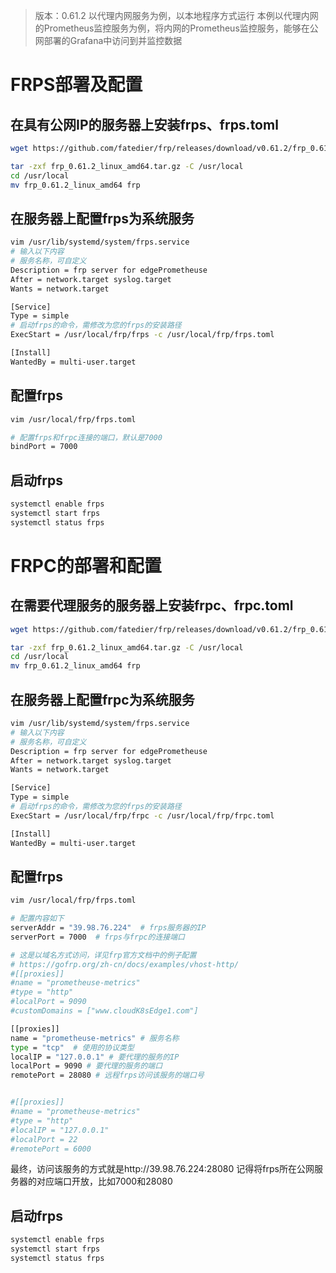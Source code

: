 > 版本：0.61.2
> 以代理内网服务为例，以本地程序方式运行
> 本例以代理内网的Prometheus监控服务为例，将内网的Prometheus监控服务，能够在公网部署的Grafana中访问到并监控数据

# FRPS部署及配置
## 在具有公网IP的服务器上安装frps、frps.toml

~~~ bash
wget https://github.com/fatedier/frp/releases/download/v0.61.2/frp_0.61.2_linux_amd64.tar.gz

tar -zxf frp_0.61.2_linux_amd64.tar.gz -C /usr/local
cd /usr/local
mv frp_0.61.2_linux_amd64 frp
~~~

## 在服务器上配置frps为系统服务

~~~ bash
vim /usr/lib/systemd/system/frps.service
# 输入以下内容
# 服务名称，可自定义
Description = frp server for edgePrometheuse
After = network.target syslog.target
Wants = network.target

[Service]
Type = simple
# 启动frps的命令，需修改为您的frps的安装路径
ExecStart = /usr/local/frp/frps -c /usr/local/frp/frps.toml

[Install]
WantedBy = multi-user.target
~~~

## 配置frps

~~~ bash
vim /usr/local/frp/frps.toml

# 配置frps和frpc连接的端口，默认是7000
bindPort = 7000

~~~ 

## 启动frps

~~~ bash
systemctl enable frps
systemctl start frps
systemctl status frps
~~~

# FRPC的部署和配置

## 在需要代理服务的服务器上安装frpc、frpc.toml

~~~ bash
wget https://github.com/fatedier/frp/releases/download/v0.61.2/frp_0.61.2_linux_amd64.tar.gz

tar -zxf frp_0.61.2_linux_amd64.tar.gz -C /usr/local
cd /usr/local
mv frp_0.61.2_linux_amd64 frp
~~~

## 在服务器上配置frpc为系统服务

~~~ bash
vim /usr/lib/systemd/system/frps.service
# 输入以下内容
# 服务名称，可自定义
Description = frp server for edgePrometheuse
After = network.target syslog.target
Wants = network.target

[Service]
Type = simple
# 启动frps的命令，需修改为您的frps的安装路径
ExecStart = /usr/local/frp/frpc -c /usr/local/frp/frpc.toml

[Install]
WantedBy = multi-user.target
~~~

## 配置frps

~~~ bash
vim /usr/local/frp/frps.toml

# 配置内容如下
serverAddr = "39.98.76.224"  # frps服务器的IP
serverPort = 7000  # frps与frpc的连接端口

# 这是以域名方式访问，详见frp官方文档中的例子配置
# https://gofrp.org/zh-cn/docs/examples/vhost-http/
#[[proxies]]
#name = "prometheuse-metrics"
#type = "http"
#localPort = 9090
#customDomains = ["www.cloudK8sEdge1.com"]

[[proxies]]
name = "prometheuse-metrics" # 服务名称
type = "tcp"  # 使用的协议类型
localIP = "127.0.0.1" # 要代理的服务的IP
localPort = 9090 # 要代理的服务的端口
remotePort = 28080 # 远程frps访问该服务的端口号


#[[proxies]]
#name = "prometheuse-metrics"
#type = "http"
#localIP = "127.0.0.1"
#localPort = 22
#remotePort = 6000
~~~ 
最终，访问该服务的方式就是http://39.98.76.224:28080
记得将frps所在公网服务器的对应端口开放，比如7000和28080
## 启动frps

~~~ bash
systemctl enable frps
systemctl start frps
systemctl status frps
~~~

